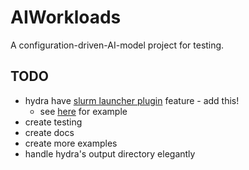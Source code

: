 # AIWorkloads

A configuration-driven-AI-model project for testing.

## TODO

- hydra have [slurm launcher plugin](https://hydra.cc/docs/plugins/submitit_launcher/) feature - add this!
  * see [here](https://github.com/AI-secure/DecodingTrust/blob/c31aa78a0bec64b96e8319a7f935b8fcd5aa5f83/src/dt/configs/slurm_config.yaml#L6) for example
- create testing
- create docs
- create more examples
- handle hydra's output directory elegantly

